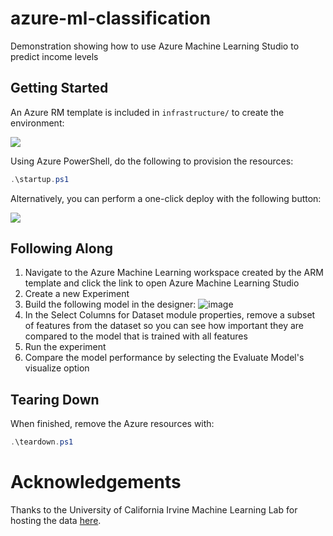 # azure-ml-classification
Demonstration showing how to use Azure Machine Learning Studio to predict income levels

## Getting Started
An Azure RM template is included in `infrastructure/` to create the environment:

<a href="http://armviz.io/#/?load=https%3A%2F%2Fraw.githubusercontent.com%2Flrakai%2Fazure-ml-classification%2Fmaster%2Finfrastructure%2Farm-template.json">
    <img src="https://camo.githubusercontent.com/536ab4f9bc823c2e0ce72fb610aafda57d8c6c12/687474703a2f2f61726d76697a2e696f2f76697375616c697a65627574746f6e2e706e67" data-canonical-src="http://armviz.io/visualizebutton.png" style="max-width:100%;">
</a> 

Using Azure PowerShell, do the following to provision the resources:
```ps1
.\startup.ps1
```
Alternatively, you can perform a one-click deploy with the following button:

<a href="https://portal.azure.com/#create/Microsoft.Template/uri/https%3A%2F%2Fraw.githubusercontent.com%2Flrakai%2Fazure-ml-classification%2Fmaster%2Finfrastructure%2Farm-template.json">
    <img src="https://camo.githubusercontent.com/9285dd3998997a0835869065bb15e5d500475034/687474703a2f2f617a7572656465706c6f792e6e65742f6465706c6f79627574746f6e2e706e67" data-canonical-src="http://azuredeploy.net/deploybutton.png" style="max-width:100%;">
</a>

## Following Along
1. Navigate to the Azure Machine Learning workspace created by the ARM template and click the link to open Azure Machine Learning Studio
1. Create a new Experiment
1. Build the following model in the designer:
![image](https://user-images.githubusercontent.com/3911650/35004233-836ec1a2-faac-11e7-819c-3da16424f759.png)
1. In the Select Columns for Dataset module properties, remove a subset of features from the dataset so you can see how important they are compared to the model that is trained with all features
1. Run the experiment
1. Compare the model performance by selecting the Evaluate Model's visualize option

## Tearing Down
When finished, remove the Azure resources with:
```ps1
.\teardown.ps1
```

# Acknowledgements
Thanks to the University of California Irvine Machine Learning Lab for hosting the data [here](https://archive.ics.uci.edu/ml/datasets/Census+Income).
